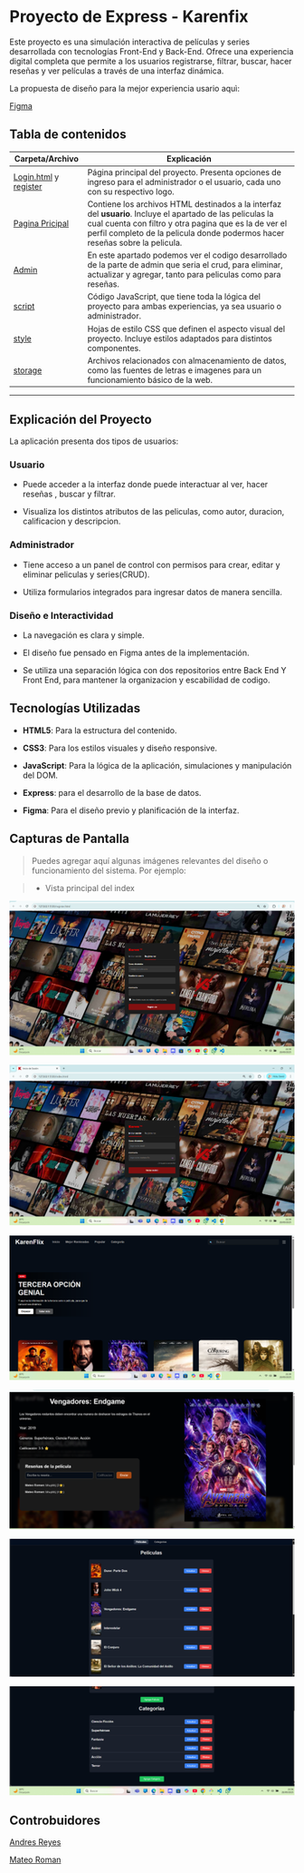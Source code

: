 # Proyecto de Express - Karenfix

  

Este proyecto es una simulación interactiva de películas y series desarrollada con tecnologías Front-End y Back-End. Ofrece una experiencia digital completa que permite a los usuarios registrarse, filtrar, buscar, hacer reseñas y ver películas a través de una interfaz dinámica.

  

La propuesta de diseño para la mejor experiencia usario aquì:

  

[Figma](https://www.figma.com/design/syma0ZNPnsJna3Be3dYPQs/Untitled?node-id=0-1&t=leVwK794CGF3GAWD-0)

  

## Tabla de contenidos

  




| Carpeta/Archivo                  | Explicación  |
|------------------------------|--------------|
| [Login.html](./index.html) y [register](./register.html)     | Página principal del proyecto. Presenta opciones de ingreso para el administrador o el usuario, cada uno con su respectivo logo. |
| [Pagina Pricipal](./html/principalPage.html)      | Contiene los archivos HTML destinados a la interfaz del **usuario**. Incluye el apartado de las peliculas la cual cuenta con filtro y otra pagina que es la de ver el perfil completo de la pelicula donde podermos hacer reseñas sobre la pelicula. |
| [Admin](./html/admin.html)      | En este apartado podemos ver el codigo desarrollado de la parte de admin que seria el crud, para eliminar, actualizar y agregar, tanto para peliculas como para reseñas. |
| [script](./js/)              | Código JavaScript, que tiene toda la lógica del proyecto para ambas experiencias, ya sea usuario o administrador. |
| [style](./Style/)                | Hojas de estilo CSS que definen el aspecto visual del proyecto. Incluye estilos adaptados para distintos componentes. |
| [storage](./STORAGE/)           |  Archivos relacionados con almacenamiento de datos, como las fuentes de letras e imagenes para un funcionamiento básico de la web. |

---
## Explicación del Proyecto

  

La aplicación presenta dos tipos de usuarios:

  

### Usuario

- Puede acceder a la interfaz donde puede interactuar al ver, hacer reseñas , buscar y filtrar.

- Visualiza los distintos atributos de las peliculas, como autor, duracion, calificacion y descripcion.

  
  

### Administrador

- Tiene acceso a un panel de control con permisos para crear, editar y eliminar peliculas y series(CRUD).

- Utiliza formularios integrados para ingresar datos de manera sencilla.

  

### Diseño e Interactividad

- La navegación es clara y simple.

- El diseño fue pensado en Figma antes de la implementación.

- Se utiliza una separación lógica con dos repositorios entre Back End Y Front End, para mantener la organizacion y escabilidad de codigo.

  

## Tecnologías Utilizadas

  

-  **HTML5**: Para la estructura del contenido.

-  **CSS3**: Para los estilos visuales y diseño responsive.

-  **JavaScript**: Para la lógica de la aplicación, simulaciones y manipulación del DOM.

-  **Express**: para el desarrollo de la base de datos.

-  **Figma**: Para el diseño previo y planificación de la interfaz.

  

## Capturas de Pantalla

  

> Puedes agregar aquí algunas imágenes relevantes del diseño o funcionamiento del sistema. Por ejemplo:

>  - Vista principal del index

![image](/STORAGE/registro.png)

![image](/STORAGE/inicioSesion.png)

![image](/STORAGE/principal.png)


![image](/STORAGE/intro.png)



![image](/STORAGE/admin.png)

![image](/STORAGE/admin2.png)

## Controbuidores
[Andres Reyes](https://github.com/andres8073562)

[Mateo Roman](https://github.com/Mvteiio)
